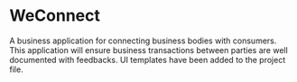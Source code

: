 # WeConnect
A business application for connecting business bodies with consumers.
This application will ensure business transactions between parties are well documented with feedbacks.
UI templates have been added to the project file.